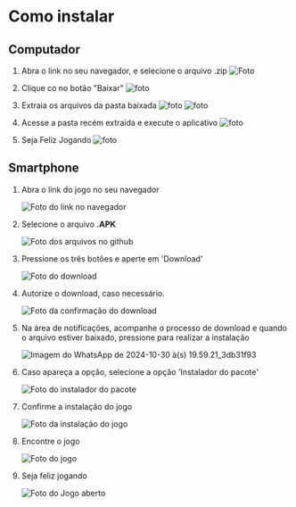 # Como instalar

## Computador

1. Abra o link no seu navegador, e selecione o arquivo .zip
   ![Foto](/imgs/pc_01.jpg)

2. Clique co no botão "Baixar"
   ![foto](/imgs/pc_02.jpg)

3. Extraia os arquivos da pasta baixada
   ![foto](/imgs/pc_03.jpg)
   ![foto](/imgs/pc_04.jpg)

4. Acesse a pasta recém extraida e execute o aplicativo
   ![foto](/imgs/pc_05.jpg)

5. Seja Feliz Jogando
   ![foto](/imgs/pc_06.jpg)


## Smartphone

1. Abra o link do jogo no seu navegador

   ![Foto do link no navegador](/imgs/01.jpg)

2. Selecione o arquivo **.APK**

   ![Foto dos arquivos no github](/imgs/03.jpg)

3. Pressione os três botões e aperte em 'Download'

      ![Foto do download](/imgs/04.jpg)

4. Autorize o download, caso necessário.

   ![Foto da confirmação do download](/imgs/05.jpg)

5. Na área de notificações, acompanhe o processo de download e quando o arquivo estiver baixado, pressione para realizar a instalação

   ![Imagem do WhatsApp de 2024-10-30 à(s) 19.59.21_3db31f93](/imgs/06.jpg)

6. Caso apareça a opção, selecione a opção 'Instalador do pacote'

      ![Foto do instalador do pacote](/imgs/07.jpg)

7. Confirme a instalação do jogo

      ![Foto da instalação do jogo](/imgs/08.jpg)

8. Encontre o jogo

   ![Foto do jogo](/imgs/09.jpg)

9. Seja feliz jogando

      ![Foto do Jogo aberto](/imgs/10.jpg)
